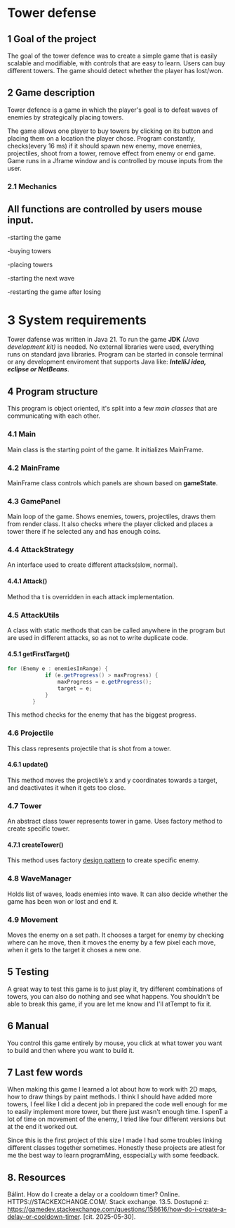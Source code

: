# Tower defense
## 1 Goal of the project
The goal of the tower defence was to create a simple game that is easily scalable and modifiable, with controls that are easy to learn. Users can buy different towers. The game should detect whether the player has lost/won.

## 2 Game description
Tower defence is a game in which the player's goal is to defeat waves of enemies by strategically placing towers.

The game allows one player to buy towers by clicking on its button and placing them on a location the player chose. Program constantly, checks(every 16 ms) if it should spawn new enemy, move enemies, projectiles, shoot from a tower, remove effect from enemy or end game. Game runs in a Jframe window and is controlled by mouse inputs from the user.

### 2.1 Mechanics

**All functions are controlled by users mouse input.**
-
-starting the game

-buying towers

-placing towers

-starting the next wave

-restarting the game after losing

# 3 System requirements

Tower dafense was written in Java 21. To run the game **JDK** *(Java development kit)* is needed. No external libraries were used, everything runs on standard java libraries. Program can be started in console terminal or any development enviroment that supports Java like: ***IntelliJ idea, eclipse or NetBeans***.

## 4 Program structure

This program is object oriented, it's split into a few *main classes* that are communicating with each other. 

### 4.1 Main

Main class is the starting point of the game. It initializes MainFrame. 


### 4.2 MainFrame

MainFrame class controls which panels are shown based on **gameState**.

### 4.3 GamePanel

Main loop of the game. Shows enemies, towers, projectiles, draws them from render class. It also checks where the player clicked and places a tower there if he selected any and has enough coins.

### 4.4 AttackStrategy

An interface used to create different attacks(slow, normal).

#### 4.4.1 Attack()

Method tha  t is overridden in each attack implementation.

### 4.5 AttackUtils

A class with static methods that can be called anywhere in the program but are used in different attacks, so as not to write duplicate code.

#### 4.5.1 getFirstTarget()
```java
for (Enemy e : enemiesInRange) {
            if (e.getProgress() > maxProgress) {
                maxProgress = e.getProgress();
                target = e;
            }
        }
```

This method checks for the enemy that has the biggest progress.

### 4.6 Projectile

This class represents projectile that is shot from a tower.

#### 4.6.1 update()

This method moves the projectile’s x and y coordinates towards a target, and deactivates it when it gets too close.

### 4.7 Tower

An abstract class tower represents tower in game. Uses factory method to create specific tower.

#### 4.7.1 createTower()

This method uses factory [design pattern](https://refactoring.guru/design-patterns/factory-method) to create specific enemy.

### 4.8 WaveManager

Holds list of waves, loads enemies into wave. It can also decide whether the game has been won or lost and end it.

### 4.9 Movement

Moves the enemy on a set path. It chooses a target for enemy by checking where can he move, then it moves the enemy by a few pixel each move, when it gets to the target it choses a new one.

## 5 Testing

A great way to test this game is to just play it, try different combinations of towers, you can also do nothing and see what happens. You shouldn't be able to break this game, if you are let me know and I'll atTempt to fix it.

## 6 Manual

You control this game entirely by mouse, you click at what tower you want to build and then where you want to build it.

## 7 Last few words

When making this game I learned a lot about how to work with 2D maps, how to draw things by paint methods. I think I should have added more towers, I feel like I did a decent job in prepared the code well enough for me to easily implement more tower, but there just wasn't enough time. I spenT a lot of time on movement of the enemy, I tried like four different versions but at the end it worked out. 

Since this is the first project of this size I made I had some troubles linking different classes together sometimes. Honestly these projects are atlest for me the best way to learn programMing, esspecialLy with some feedback. 

## 8. Resources

Bálint. How do I create a delay or a cooldown timer? Online. HTTPS://STACKEXCHANGE.COM/. Stack exchange. 13.5. Dostupné z: https://gamedev.stackexchange.com/questions/158616/how-do-i-create-a-delay-or-cooldown-timer. [cit. 2025-05-30].
